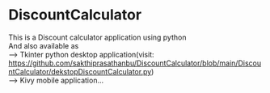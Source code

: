 # DiscountCalculator
This is a Discount calculator application using python  
And also available as  
--> Tkinter python desktop application(visit: https://github.com/sakthiprasathanbu/DiscountCalculator/blob/main/DiscountCalculator/dekstopDiscountCalculator.py)   
--> Kivy mobile application...
